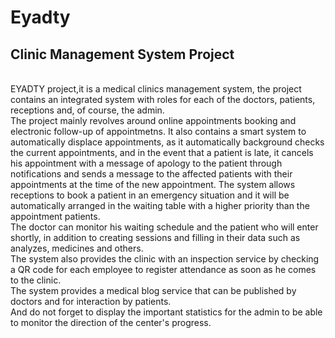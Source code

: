# Eyadty
## Clinic Management System Project<br>
<br>
EYADTY project,it is a medical clinics management system, the project contains an integrated system with roles for each of the doctors, patients, receptions and, of course, the admin.<br>
The project mainly revolves around online appointments booking and electronic follow-up of appointmetns. It also contains a smart system to automatically displace appointments, as it automatically background checks the current appointments, and in the event that a patient is late, it cancels his appointment with a message of apology to the patient through notifications and sends a message to the affected patients with their appointments at the time of the new appointment.
The system allows receptions to book a patient in an emergency situation and it will be automatically arranged in the waiting table with a higher priority than the appointment patients.<br>
The doctor can monitor his waiting schedule and the patient who will enter shortly, in addition to creating sessions and filling in their data such as analyzes, medicines and others.<br>
The system also provides the clinic with an inspection service by checking a QR code for each employee to register attendance as soon as he comes to the clinic.<br>
The system provides a medical blog service that can be published by doctors and for interaction by patients.<br>
And do not forget to display the important statistics for the admin to be able to monitor the direction of the center's progress.
